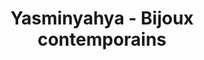 ---
title: "Yasminyahya - Bijoux contemporains"
url: /rennes/yasminyahya-bijoux-contemporains/
shop: bijoux
---